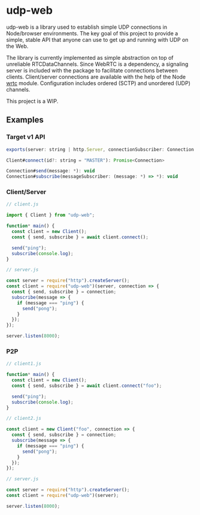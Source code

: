 # udp-web

udp-web is a library used to establish simple UDP connections in Node/browser environments. The key goal of this project to provide a simple, stable API that anyone can use to get up and running with UDP on the Web.

The library is currently implemented as simple abstraction on top of unreliable RTCDataChannels. Since WebRTC is a dependency, a signaling server is included with the package to facilitate connections between clients. Client/server connections are available with the help of the Node [wrtc](https://www.npmjs.com/package/wrtc) module. Configuration includes ordered (SCTP) and unordered (UDP) channels.

This project is a WIP.

## Examples

### Target v1 API
```js
exports(server: string | http.Server, connectionSubscriber: Connection => *): Client

Client#connect(id?: string = "MASTER"): Promise<Connection>

Connection#send(message: *): void
Connection#subscribe(messageSubscriber: (message: *) => *): void
```

### Client/Server

```js
// client.js

import { Client } from "udp-web";

function* main() {
  const client = new Client();
  const { send, subscribe } = await client.connect();

  send("ping");
  subscribe(console.log);
}
```

```js
// server.js

const server = require("http").createServer();
const client = require("udp-web")(server, connection => {
  const { send, subscribe } = connection;
  subscribe(message => {
    if (message === "ping") {
      send("pong");
    }
  });
});

server.listen(8000);
```

### P2P

```js
// client1.js

function* main() {
  const client = new Client();
  const { send, subscribe } = await client.connect("foo");

  send("ping");
  subscribe(console.log);
}
```

```js
// client2.js

const client = new Client("foo", connection => {
  const { send, subscribe } = connection;
  subscribe(message => {
    if (message === "ping") {
      send("pong");
    }
  });
});
```

```js
// server.js

const server = require("http").createServer();
const client = require("udp-web")(server);

server.listen(8000);
```
